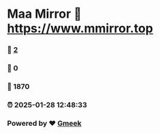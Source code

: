 # Maa Mirror :link: https://www.mmirror.top 
### :page_facing_up: [2](https://www.mmirror.top/tag.html) 
### :speech_balloon: 0 
### :hibiscus: 1870 
### :alarm_clock: 2025-01-28 12:48:33 
### Powered by :heart: [Gmeek](https://github.com/Meekdai/Gmeek)
